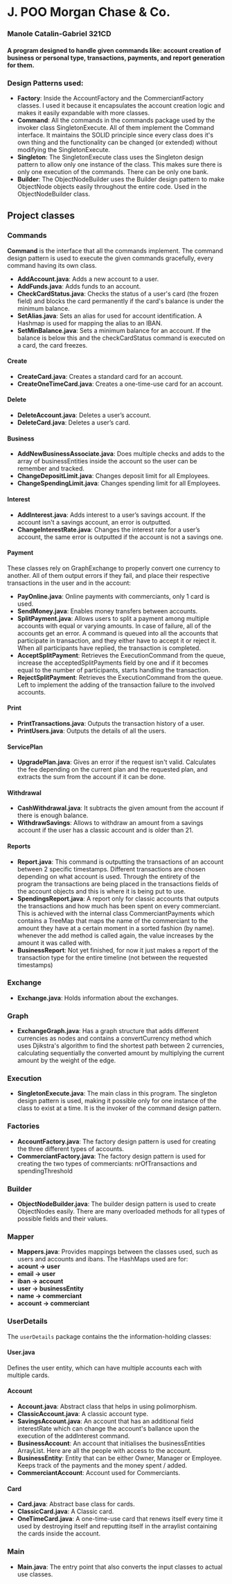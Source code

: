 
# J. POO Morgan Chase & Co.
 ### Manole Catalin-Gabriel 321CD
 #### A program designed to handle given commands like: account creation of business or personal type, transactions, payments, and report generation for them.

### Design Patterns used:

- **Factory**: Inside the AccountFactory and the CommerciantFactory classes. I used it because it encapsulates
                the account creation logic and makes it easily expandable with more classes.
- **Command**: All the commands in the commands package used by the invoker class SingletonExecute.
                All of them implement the Command interface. It maintains the SOLID principle since every class
                does it's own thing and the functionality can be changed (or extended) without modifying the SingletonExecute.
- **Singleton**: The SingletonExecute class uses the Singleton design pattern to allow only one instance of the class.
                This makes sure there is only one execution of the commands. There can be only one bank.
- **Builder**: The ObjectNodeBuilder uses the Builder design pattern to make ObjectNode objects easily
                throughout the entire code. Used in the ObjectNodeBuilder class.
## Project classes

### Commands

**Command** is the interface that all the commands implement. The command design pattern is used to execute the given commands gracefully, every command having its own class.

- **AddAccount.java**: Adds a new account to a user.
- **AddFunds.java**: Adds funds to an account.
- **CheckCardStatus.java**: Checks the status of a user's card (the frozen field) and blocks the card permanently if the card's balance is under the minimum balance.
- **SetAlias.java**: Sets an alias for used for account identification. A Hashmap is used for mapping the alias to an IBAN.
- **SetMinBalance.java**: Sets a minimum balance for an account. If the balance is below this and the checkCardStatus command is executed on a card, the card freezes.

#### **Create**
- **CreateCard.java**: Creates a standard card for an account.
- **CreateOneTimeCard.java**: Creates a one-time-use card for an account.

#### **Delete**
- **DeleteAccount.java**: Deletes a user’s account.
- **DeleteCard.java**: Deletes a user’s card.

#### **Business**
- **AddNewBusinessAssociate.java**: Does multiple checks and adds to the array of businessEntities inside the account so the user can be remember and tracked.
- **ChangeDepositLimit.java**: Changes deposit limit for all Employees.
- **ChangeSpendingLimit.java**: Changes spending limit for all Employees.


#### **Interest**
- **AddInterest.java**: Adds interest to a user’s savings account. If the account isn't a savings account, an error is outputted.
- **ChangeInterestRate.java**: Changes the interest rate for a user’s account, the same error is outputted if the account is not a savings one.

#### **Payment**
These classes rely on GraphExchange to properly convert one currency to another. All of them output errors if they fail, and place their respective transactions in the user and in the account:
- **PayOnline.java**: Online payments with commerciants, only 1 card is used.
- **SendMoney.java**: Enables money transfers between accounts.
- **SplitPayment.java**: Allows users to split a payment among multiple accounts with equal or varying amounts. In case of failure, all of the accounts get an error. A command is queued into all the accounts that participate in transaction, and they either have to accept it or reject it. When all participants have replied, the transaction is completed.
- **AcceptSplitPayment**: Retrieves the ExecutionCommand from the queue, increase the acceptedSplitPayments field by one and if it becomes equal to the number of participants, starts handling the transaction. 
- **RejectSplitPayment**: Retrieves the ExecutionCommand from the queue. Left to implement the adding of the transaction failure to the involved accounts.

#### **Print**
- **PrintTransactions.java**: Outputs the transaction history of a user.
- **PrintUsers.java**: Outputs the details of all the users.

#### **ServicePlan**
- **UpgradePlan.java**: Gives an error if the request isn't valid. Calculates the fee depending on the current plan and the requested plan, and extracts the sum from the account if it can be done.

#### **Withdrawal**
- **CashWithdrawal.java**: It subtracts the given amount from the account if there is enough balance.
- **WithdrawSavings**: Allows to withdraw an amount from a savings account if the user has a classic account and is older than 21.

#### **Reports**
- **Report.java**: This command is outputting the transactions of an account between 2 specific timestamps. Different transactions are
                    chosen depending on what account is used. Through the entirety of the program the transactions are being placed in
                    the transactions fields of the account objects and this is where it is being put to use.
- **SpendingsReport.java**: A report only for classic accounts that outputs the transactions and how much has been spent on every commerciant.
                            This is achieved with the internal class CommerciantPayments which contains a TreeMap that maps the name of the
                            commerciant to the amount they have at a certain moment in a sorted fashion (by name). whenever the add method is called again,
                            the value increases by the amount it was called with.
- **BusinessReport**: Not yet finished, for now it just makes a report of the transaction type for the entire timeline (not between the requested timestamps)

### Exchange

- **Exchange.java**: Holds information about the exchanges.

### Graph

- **ExchangeGraph.java**: Has a graph structure that adds different currencies as nodes and contains a convertCurrency method which uses Djikstra's algorithm to find the shortest path between 2 currencies, calculating sequentially the converted amount by multiplying the current amount by the weight of the edge.

### Execution

- **SingletonExecute.java**: The main class in this program. The singleton design pattern is used, making it possible only for one instance of the class to exist at a time. It is the invoker of the command design pattern.


### Factories

- **AccountFactory.java**: The factory design pattern is used for creating the three different types of accounts.
- **CommerciantFactory.java**: The factory design pattern is used for creating the two types of commerciants: nrOfTransactions and spendingThreshold

### **Builder**
- **ObjectNodeBuilder.java**: The builder design pattern is used to create ObjectNodes easily. There are many overloaded methods for all types of possible fields and their values.

### Mapper

- **Mappers.java**: Provides mappings between the classes used, such as users and accounts and ibans. The HashMaps used are for: 
- **acount -> user**
- **email -> user**
- **iban -> account**
- **user -> businessEntity**
- **name -> commerciant**
- **account -> commerciant**

### UserDetails

The `userDetails` package contains the the information-holding classes:

#### **User.java**
Defines the user entity, which can have multiple accounts each with multiple cards.

#### **Account**
- **Account.java**: Abstract class that helps in using polimorphism.
- **ClassicAccount.java**: A classic account type.
- **SavingsAccount.java**: An account that has an additional field interestRate which can change the account's ballance upon the execution of the addInterest command.
- **BusinessAccount**: An account that initialises the businessEntities ArrayList. Here are all the people with access to the account.
- **BusinessEntity**: Entity that can be either Owner, Manager or Employee. Keeps track of the payments and the money spent / added.
- **CommerciantAccount**: Account used for Commerciants.

#### **Card**
- **Card.java**: Abstract base class for cards.
- **ClassicCard.java**: A Classic card.
- **OneTimeCard.java**: A one-time-use card that renews itself every time it used by destroying itself and reputting itself in the arraylist containing the cards inside the account.

### Main

- **Main.java**: The entry point that also converts the input classes to actual use classes.